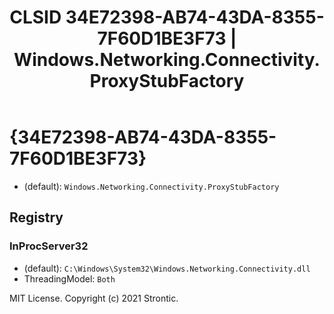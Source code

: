 ﻿---
title: "CLSID 34E72398-AB74-43DA-8355-7F60D1BE3F73 | Windows.Networking.Connectivity.ProxyStubFactory"
excerpt: What is COM-Object CLSID 34E72398-AB74-43DA-8355-7F60D1BE3F73?
---

# {34E72398-AB74-43DA-8355-7F60D1BE3F73}

* (default): `Windows.Networking.Connectivity.ProxyStubFactory`

## Registry


### InProcServer32

* (default): `C:\Windows\System32\Windows.Networking.Connectivity.dll`
* ThreadingModel: `Both`

MIT License. Copyright (c) 2021 Strontic.


